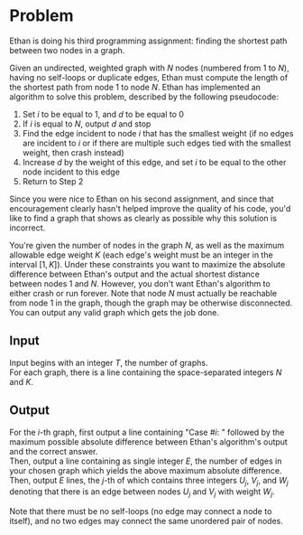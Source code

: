 # Problem

Ethan is doing his third programming assignment: finding the shortest path between two nodes in a graph.

Given an undirected, weighted graph with $N$ nodes (numbered from $1$ to $N$), having no self-loops or duplicate edges, Ethan must compute the length of the shortest path from node $1$ to node $N$. Ethan has implemented an algorithm to solve this problem, described by the following pseudocode:

1. Set $i$ to be equal to $1$, and $d$ to be equal to $0$
1. If $i$ is equal to $N$, output $d$ and stop
1. Find the edge incident to node $i$ that has the smallest weight (if no edges are incident to $i$ or if there are multiple such edges tied with the smallest weight, then crash instead)
1. Increase $d$ by the weight of this edge, and set $i$ to be equal to the other node incident to this edge
1. Return to Step 2

Since you were nice to Ethan on his second assignment, and since that encouragement clearly hasn't helped improve the quality of his code, you'd like to find a graph that shows as clearly as possible why this solution is incorrect.

You're given the number of nodes in the graph $N$, as well as the maximum allowable edge weight $K$ (each edge's weight must be an integer in the interval $[1, K]$). Under these constraints you want to maximize the absolute difference between Ethan's output and the actual shortest distance between nodes $1$ and $N$. However, you don't want Ethan's algorithm to either crash or run forever. Note that node $N$ must actually be reachable from node $1$ in the graph, though the graph may be otherwise disconnected. You can output any valid graph which gets the job done.

## Input

Input begins with an integer $T$, the number of graphs.  
For each graph, there is a line containing the space-separated integers $N$ and $K$.

## Output

For the $i$-th graph, first output a line containing "Case #$i$: " followed by the maximum possible absolute difference between Ethan's algorithm's output and the correct answer.  
Then, output a line containing as single integer $E$, the number of edges in your chosen graph which yields the above maximum absolute difference.  
Then, output $E$ lines, the $j$-th of which contains three integers $U_j$, $V_j$, and $W_j$ denoting that there is an edge between nodes $U_j$ and $V_j$ with weight $W_j$.

Note that there must be no self-loops (no edge may connect a node to itself), and no two edges may connect the same unordered pair of nodes.

